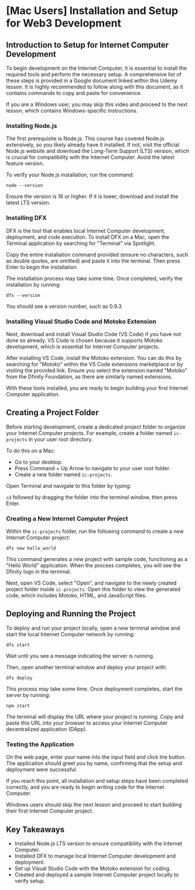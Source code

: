 # \[Mac Users\] Installation and Setup for Web3 Development

## Introduction to Setup for Internet Computer Development

To begin development on the Internet Computer, it is essential to install the required tools and perform the necessary setup. A comprehensive list of these steps is provided in a Google document linked within this Udemy lesson. It is highly recommended to follow along with this document, as it contains commands to copy and paste for convenience.

If you are a Windows user, you may skip this video and proceed to the next lesson, which contains Windows-specific instructions.

### Installing Node.js

The first prerequisite is Node.js. This course has covered Node.js extensively, so you likely already have it installed. If not, visit the official Node.js website and download the Long-Term Support (LTS) version, which is crucial for compatibility with the Internet Computer. Avoid the latest feature version.

To verify your Node.js installation, run the command:

`node --version`

Ensure the version is 16 or higher. If it is lower, download and install the latest LTS version.

### Installing DFX

DFX is the tool that enables local Internet Computer development, deployment, and code execution. To install DFX on a Mac, open the Terminal application by searching for "Terminal" via Spotlight.

Copy the entire installation command provided (ensure no characters, such as double quotes, are omitted) and paste it into the terminal. Then press Enter to begin the installation.

The installation process may take some time. Once completed, verify the installation by running:

`dfx --version`

You should see a version number, such as 0.9.3.

### Installing Visual Studio Code and Motoko Extension

Next, download and install Visual Studio Code (VS Code) if you have not done so already. VS Code is chosen because it supports Motoko development, which is essential for Internet Computer projects.

After installing VS Code, install the Motoko extension. You can do this by searching for "Motoko" within the VS Code extensions marketplace or by visiting the provided link. Ensure you select the extension named "Motoko" from the Dfinity Foundation, as there are similarly named extensions.

With these tools installed, you are ready to begin building your first Internet Computer application.

## Creating a Project Folder

Before starting development, create a dedicated project folder to organize your Internet Computer projects. For example, create a folder named `ic-projects` in your user root directory.

To do this on a Mac:

- Go to your desktop.
- Press Command + Up Arrow to navigate to your user root folder.
- Create a new folder named `ic-projects`.

Open Terminal and navigate to this folder by typing:

`cd` followed by dragging the folder into the terminal window, then press Enter.

### Creating a New Internet Computer Project

Within the `ic-projects` folder, run the following command to create a new Internet Computer project:

`dfx new hello_world`

This command generates a new project with sample code, functioning as a "Hello World" application. When the process completes, you will see the Dfinity logo in the terminal.

Next, open VS Code, select "Open", and navigate to the newly created project folder inside `ic-projects`. Open this folder to view the generated code, which includes Motoko, HTML, and JavaScript files.

## Deploying and Running the Project

To deploy and run your project locally, open a new terminal window and start the local Internet Computer network by running:

`dfx start`

Wait until you see a message indicating the server is running.

Then, open another terminal window and deploy your project with:

`dfx deploy`

This process may take some time. Once deployment completes, start the server by running:

`npm start`

The terminal will display the URL where your project is running. Copy and paste this URL into your browser to access your Internet Computer decentralized application (DApp).

### Testing the Application

On the web page, enter your name into the input field and click the button. The application should greet you by name, confirming that the setup and deployment were successful.

If you reach this point, all installation and setup steps have been completed correctly, and you are ready to begin writing code for the Internet Computer.

Windows users should skip the next lesson and proceed to start building their first Internet Computer project.

## Key Takeaways

- Installed Node.js LTS version to ensure compatibility with the Internet Computer.
- Installed DFX to manage local Internet Computer development and deployment.
- Set up Visual Studio Code with the Motoko extension for coding.
- Created and deployed a sample Internet Computer project locally to verify setup.
